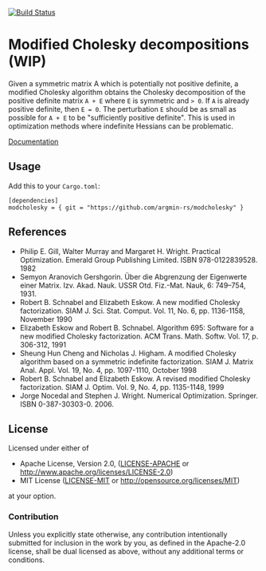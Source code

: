 [![Build Status](https://travis-ci.org/argmin-rs/modcholesky.svg?branch=master)](https://travis-ci.org/argmin-rs/modcholesky)

# Modified Cholesky decompositions (WIP)

Given a symmetric matrix A which is potentially not positive definite, a modified Cholesky algorithm obtains the Cholesky decomposition of the positive definite matrix `A + E` where `E` is symmetric and `> 0`.
If `A` is already positive definite, then `E = 0`.
The perturbation `E` should be as small as possible for `A + E` to be "sufficiently positive definite".
This is used in optimization methods where indefinite Hessians can be problematic.


[Documentation](https://argmin-rs.github.io/modcholesky/modcholesky/)


## Usage

Add this to your `Cargo.toml`:

```
[dependencies]
modcholesky = { git = "https://github.com/argmin-rs/modcholesky" }
```

## References

* Philip E. Gill, Walter Murray and Margaret H. Wright.
  Practical Optimization.
  Emerald Group Publishing Limited. ISBN 978-0122839528. 1982
* Semyon Aranovich Gershgorin.
  Über die Abgrenzung der Eigenwerte einer Matrix.
  Izv. Akad. Nauk. USSR Otd. Fiz.-Mat. Nauk, 6: 749–754, 1931.
* Robert B. Schnabel and Elizabeth Eskow.
  A new modified Cholesky factorization.
  SIAM J. Sci. Stat. Comput. Vol. 11, No. 6, pp. 1136-1158, November 1990
* Elizabeth Eskow and Robert B. Schnabel.
  Algorithm 695: Software for a new modified Cholesky factorization.
  ACM Trans. Math. Softw. Vol. 17, p. 306-312, 1991
* Sheung Hun Cheng and Nicholas J. Higham.
  A modified Cholesky algorithm based on a symmetric indefinite factorization.
  SIAM J. Matrix Anal. Appl. Vol. 19, No. 4, pp. 1097-1110, October 1998
* Robert B. Schnabel and Elizabeth Eskow.
  A revised modified Cholesky factorization.
  SIAM J. Optim. Vol. 9, No. 4, pp. 1135-1148, 1999
* Jorge Nocedal and Stephen J. Wright.
  Numerical Optimization.
  Springer. ISBN 0-387-30303-0. 2006.

## License

Licensed under either of

  * Apache License, Version 2.0, ([LICENSE-APACHE](LICENSE-APACHE) or http://www.apache.org/licenses/LICENSE-2.0)
  * MIT License ([LICENSE-MIT](LICENSE-MIT) or http://opensource.org/licenses/MIT)

at your option.


### Contribution

Unless you explicitly state otherwise, any contribution intentionally submitted for inclusion in the work by you, as defined in the Apache-2.0 license, shall be dual licensed as above, without any additional terms or conditions.

